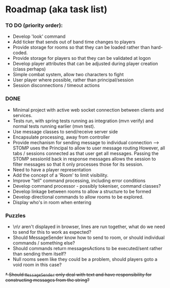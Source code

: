 # Roadmap (aka task list)

### TO DO (priority order):

* Develop 'look' command
* Add ticker that sends out of band time changes to players
* Provide storage for rooms so that they can be loaded rather than hard-coded.
* Provide storage for players so that they can be validated at logon
* Develop player attributes that can be adjusted during player creation (class perhaps)
* Simple combat system, allow two characters to fight
* User player where possible, rather than principal/session
* Session disconnections / timeout actions

### DONE

* Minimal project with active web socket connection between clients and services.
* Tests run, with spring tests running as integration (mvn verify)
  and normal tests running earlier (mvn test).
* Use message classes to send/receive server side
* Encapsulate processing, away from controller
* Provide mechanism for sending message to individual connection --> STOMP uses the Principal to allow to user message
  routing However, all tabs / sessions connected as that user get all messages. Passing the STOMP sessionId back in
  response messages allows the session to filter messages so that it only processes those for its session.
* Need to have a player representation
* Add the concept of a 'Room' to limit visibility.
* Improve "tell" command processing, including error conditions
* Develop command processor - possibly tokeniser, command classes?
* Develop linkage between rooms to allow a structure to be formed
* Develop directional commands to allow rooms to be explored.
* Display who's in room when entering

### Puzzles

* \n\r aren't displayed in browser, lines are run together, what do we need to send for this to work as expected?
* Should MessageSender know how to send to room, or should individual commands / something else?
* Should commands return messagesActions to be executed/sent rather than sending them itself?
* Null rooms seem like they could be a problem, should players goto a void room in this case?

~~* Should `MessageSender` only deal with text and have responsibility for constructing messages from the string?~~